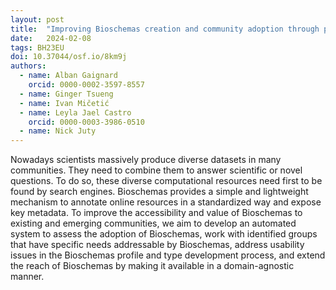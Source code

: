 ```yaml
---
layout: post
title:  "Improving Bioschemas creation and community adoption through process improvements, tool development, and advancing compliance to FAIR standards"
date:   2024-02-08
tags: BH23EU
doi: 10.37044/osf.io/8km9j
authors:
  - name: Alban Gaignard
    orcid: 0000-0002-3597-8557
  - name: Ginger Tsueng
  - name: Ivan Mičetić
  - name: Leyla Jael Castro
    orcid: 0000-0003-3986-0510
  - name: Nick Juty
---
```


Nowadays scientists massively produce diverse datasets in many communities. They need to combine them to answer scientific or novel questions. To do so, these diverse computational resources need first to be found by search engines. Bioschemas provides a simple and lightweight mechanism to annotate online resources in a standardized way and expose key metadata. To improve the accessibility and value of Bioschemas to existing and emerging communities, we aim to develop an automated system  to assess the adoption of Bioschemas, work with identified groups that have specific needs addressable by Bioschemas, address usability  issues in the Bioschemas profile and type development process, and extend the reach of Bioschemas by making it available in a domain-agnostic manner.

